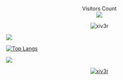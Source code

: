 <p align="center"> 
  Visitors Count<br> <img src="https://profile-counter.glitch.me/xiv3r/count.svg" />
</p>
<p align="center"> <img src="https://komarev.com/ghpvc/?username=xiv3r&label=Profile%20views&color=0e75b6&style=flat" alt="xiv3r" /> </p>

![](https://github-readme-stats.vercel.app/api?username=xiv3r&show_icons=true&theme=radical&show=reviews,discussions_started,discussions_answered,prs_merged,prs_merged_percentage)


[![Top Langs](https://github-readme-stats.vercel.app/api/top-langs/?username=xiv3r&theme=radical&layout=pie)](https://github.com/xiv3r/github-readme-stats)


![](https://github-readme-streak-stats.herokuapp.com/?user=xiv3r&theme=radical&hide_border=false)

<p align="center"> <a href="https://github.com/ryo-ma/github-profile-trophy"><img src="https://github-profile-trophy.vercel.app/?username=xiv3r" alt="xiv3r" /></a> </p>

